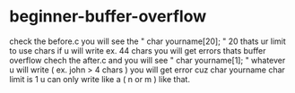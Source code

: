 # beginner-buffer-overflow

check the before.c you will see the  " char yourname[20]; "  20 thats ur limit to use chars if u will write ex. 44 chars you will get errors thats buffer overflow
chech the after.c and you will see " char yourname[1]; " whatever u will write ( ex. john > 4 chars ) you will get error cuz char yourname char limit is 1 u can only write like a ( n  or  m ) like that.
